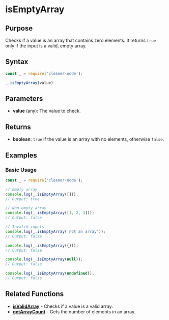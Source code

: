 # isEmptyArray

## Purpose
Checks if a value is an array that contains zero elements. It returns `true` only if the input is a valid, empty array.

## Syntax
```javascript
const _ = require('cleaner-node');

_.isEmptyArray(value)
```

## Parameters
- **value** (any): The value to check.

## Returns
- **boolean**: `true` if the value is an array with no elements, otherwise `false`.

## Examples

### Basic Usage
```javascript
const _ = require('cleaner-node');

// Empty array
console.log(_.isEmptyArray([]));
// Output: true

// Non-empty array
console.log(_.isEmptyArray([1, 2, 3]));
// Output: false

// Invalid inputs
console.log(_.isEmptyArray('not an array'));
// Output: false

console.log(_.isEmptyArray({}));
// Output: false

console.log(_.isEmptyArray(null));
// Output: false

console.log(_.isEmptyArray(undefined));
// Output: false
```

## Related Functions
- **[isValidArray](./is-valid-array.md)** - Checks if a value is a valid array.
- **[getArrayCount](./get-array-count.md)** - Gets the number of elements in an array. 